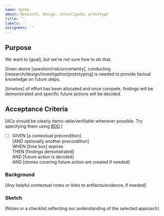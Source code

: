 ```yaml
---
name: Spike 
about: Research, design, investigate, prototype
title: ''
labels: ''
assignees: ''
---
```


## Purpose

We want to [goal], but we're not sure how to do that.

Given above [question/risk/uncertainty], conducting [research/design/investigation/prototyping] is needed to provide factual knowledge on future steps.

[timebox] of effort has been allocated and once compete, findings will be demonstrated and specific future actions will be decided.

## Acceptance Criteria

[ACs should be clearly demo-able/verifiable whenever possible. Try specifying them using [BDD](https://en.wikipedia.org/wiki/Behavior-driven_development#Behavioral_specifications).]

- [ ] GIVEN [a contextual precondition] \
  [AND optionally another precondition] \
  WHEN [time box] expires\
  THEN [findings demonstrated] \
  AND [future action is decided] \
  AND [stories covering future action are created if needed]

### Background

[Any helpful contextual notes or links to artifacts/evidence, if needed]

### Sketch

[Notes or a checklist reflecting our understanding of the selected approach]
